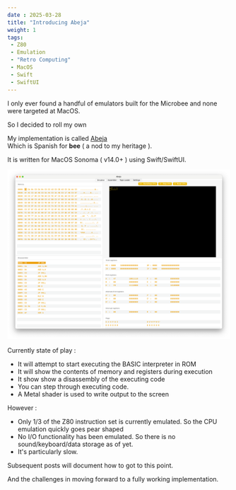 ```yaml
---
date : 2025-03-28
title: "Introducing Abeja"
weight: 1
tags:
 - Z80
 - Emulation
 - "Retro Computing"
 - MacOS
 - Swift
 - SwiftUI
---
```


I only ever found a handful of emulators built for the Microbee and none were targeted at MacOS.

So I decided to roll my own

My implementation is called [Abeja](https://github.com/fatherdougalmaguire/Abeja "Abeja GitHub repository")  
Which is Spanish for **bee** ( a nod to my heritage ).

It is written for MacOS Sonoma ( v14.0+ ) using Swift/SwiftUI.

![Abeja](abeja-0.195.png)

Currently state of play : 

- It will attempt to start executing the BASIC interpreter in ROM
- It will show the contents of memory and registers during execution
- It show show a disassembly of the executing code
- You can step through executing code.
- A Metal shader is used to write output to the screen

However : 

- Only 1/3 of the Z80 instruction set is currently emulated.  So the CPU emulation quickly goes pear shaped
- No I/O functionality has been emulated. So there is no sound/keyboard/data storage as of yet.
- It's particularly slow.

Subsequent posts will document how to got to this point.

And the challenges in moving forward to a fully working implementation.





 